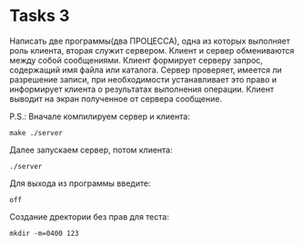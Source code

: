 # Tasks 3

Написать две программы(два ПРОЦЕССА), одна из которых выполняет роль клиента, вторая служит сервером. Клиент и сервер
обмениваются между собой сообщениями. Клиент формирует серверу запрос, содержащий имя файла или каталога. Сервер
проверяет, имеется ли разрешение записи, при необходимости устанавливает это право и информирует клиента о результатах
выполнения операции. Клиент выводит на экран полученное от сервера сообщение.

P.S.:
Вначале компилируем сервер и клиента:

`make ./server`

Далее запускаем сервер, потом клиента:

`./server`

Для выхода из программы введите:

`off`

Создание дректории без прав для теста:

`mkdir -m=0400 123`
